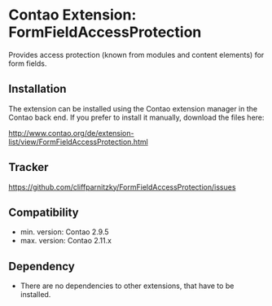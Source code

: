 Contao Extension: FormFieldAccessProtection
===========================================

Provides access protection (known from modules and content elements) for form fields.


Installation
------------

The extension can be installed using the Contao extension manager in the Contao
back end. If you prefer to install it manually, download the files here:

http://www.contao.org/de/extension-list/view/FormFieldAccessProtection.html


Tracker
-------

https://github.com/cliffparnitzky/FormFieldAccessProtection/issues


Compatibility
-------------

- min. version: Contao 2.9.5
- max. version: Contao 2.11.x


Dependency
----------

- There are no dependencies to other extensions, that have to be installed.